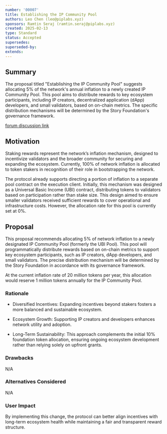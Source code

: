 ```yaml
---
number: '00007'
title: Establishing the IP Community Pool
authors: Leo Chen (leo@piplabs.xyz)
sponsors: Ramtin Seraj (ramtin.seraj@piplabs.xyz)
created: 2025-02-13
type: Standard
status: Accepted
supersedes: 
superseded-by: 
extends: 
---
```


## Summary

The proposal titled "Establishing the IP Community Pool" suggests 
allocating 5% of the network's annual inflation to a newly created IP 
Community Pool. This pool aims to distribute rewards to key ecosystem 
participants, including IP 
 creators, decentralized application (dApp) developers, and small validators, 
 based on on-chain metrics. The specific distribution mechanisms will 
 be determined by the Story Foundation's governance framework.

[forum discussion link](https://forum.story.foundation/t/proposal-establishing-the-ip-community-pool/2563)

## Motivation

Staking rewards represent the network’s inflation mechanism, designed to
 incentivize validators and the broader community for securing and expanding
  the ecosystem. Currently, 100% of network inflation is allocated to token
   stakers in recognition of their role in bootstrapping the network.

The protocol already supports directing a portion of inflation to a separate
 pool contract on the execution client. Initially, this mechanism was designed
  as a Universal Basic Income (UBI) contract, distributing tokens to validators
 based on participation rather than stake size. This design aimed to ensure
 smaller validators received sufficient rewards to cover operational and
 infrastructure costs. However, the allocation rate for this pool is 
 currently set at 0%.

## Proposal

This proposal recommends allocating 5% of network inflation to a newly 
designated IP Community Pool (formerly the UBI Pool). This pool will 
programmatically distribute rewards based on on-chain metrics to 
support key ecosystem participants, such as IP creators, dApp developers, 
and small validators. The precise distribution mechanism will be determined 
by the Story Foundation in accordance with its governance framework.

At the current inflation rate of 20 million tokens per year, this 
allocation would reserve 1 million tokens annually for the IP Community Pool.

### Rationale

- Diversified Incentives: Expanding incentives beyond stakers fosters
 a more balanced and sustainable ecosystem.

- Ecosystem Growth: Supporting IP creators and developers enhances
 network utility and adoption.

- Long-Term Sustainability: This approach complements the initial 10% 
foundation token allocation, ensuring ongoing ecosystem development rather 
than relying solely on upfront grants.


### Drawbacks

N/A

### Alternatives Considered

N/A

### User Impact

By implementing this change, the protocol can better align incentives with 
long-term ecosystem health while maintaining a fair and transparent reward structure.
